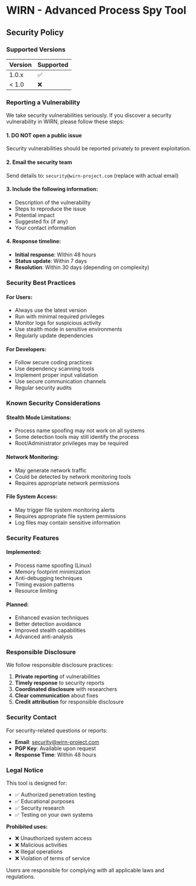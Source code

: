 # WIRN - Advanced Process Spy Tool

## Security Policy

### Supported Versions

| Version | Supported          |
| ------- | ------------------ |
| 1.0.x   | :white_check_mark: |
| < 1.0   | :x:                |

### Reporting a Vulnerability

We take security vulnerabilities seriously. If you discover a security vulnerability in WIRN, please follow these steps:

#### 1. **DO NOT** open a public issue
Security vulnerabilities should be reported privately to prevent exploitation.

#### 2. Email the security team
Send details to: `security@wirn-project.com` (replace with actual email)

#### 3. Include the following information:
- Description of the vulnerability
- Steps to reproduce the issue
- Potential impact
- Suggested fix (if any)
- Your contact information

#### 4. Response timeline:
- **Initial response**: Within 48 hours
- **Status update**: Within 7 days
- **Resolution**: Within 30 days (depending on complexity)

### Security Best Practices

#### For Users:
- Always use the latest version
- Run with minimal required privileges
- Monitor logs for suspicious activity
- Use stealth mode in sensitive environments
- Regularly update dependencies

#### For Developers:
- Follow secure coding practices
- Use dependency scanning tools
- Implement proper input validation
- Use secure communication channels
- Regular security audits

### Known Security Considerations

#### Stealth Mode Limitations:
- Process name spoofing may not work on all systems
- Some detection tools may still identify the process
- Root/Administrator privileges may be required

#### Network Monitoring:
- May generate network traffic
- Could be detected by network monitoring tools
- Requires appropriate network permissions

#### File System Access:
- May trigger file system monitoring alerts
- Requires appropriate file system permissions
- Log files may contain sensitive information

### Security Features

#### Implemented:
- Process name spoofing (Linux)
- Memory footprint minimization
- Anti-debugging techniques
- Timing evasion patterns
- Resource limiting

#### Planned:
- Enhanced evasion techniques
- Better detection avoidance
- Improved stealth capabilities
- Advanced anti-analysis

### Responsible Disclosure

We follow responsible disclosure practices:
1. **Private reporting** of vulnerabilities
2. **Timely response** to security reports
3. **Coordinated disclosure** with researchers
4. **Clear communication** about fixes
5. **Credit attribution** for responsible disclosure

### Security Contact

For security-related questions or reports:
- **Email**: security@wirn-project.com
- **PGP Key**: Available upon request
- **Response Time**: Within 48 hours

### Legal Notice

This tool is designed for:
- ✅ Authorized penetration testing
- ✅ Educational purposes
- ✅ Security research
- ✅ Testing on your own systems

**Prohibited uses:**
- ❌ Unauthorized system access
- ❌ Malicious activities
- ❌ Illegal operations
- ❌ Violation of terms of service

Users are responsible for complying with all applicable laws and regulations.
